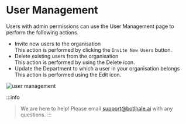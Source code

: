 # User Management

Users with admin permissions can use the User Management page to perform the following actions.

* Invite new users to the organisation <br/>This action is performed by clicking the `Invite New Users` button.
* Delete existing users from the organisation <br/>This action is performed by using the Delete icon.
* Update the Department to which a user in your organisation belongs <br/>This action is performed using the Edit icon. 


![user management](https://botlhale-ai-assets.s3.amazonaws.com/doc-imgs/user-management.png)

:::info
> We are here to help! Please email support@botlhale.ai with any questions.
:::


